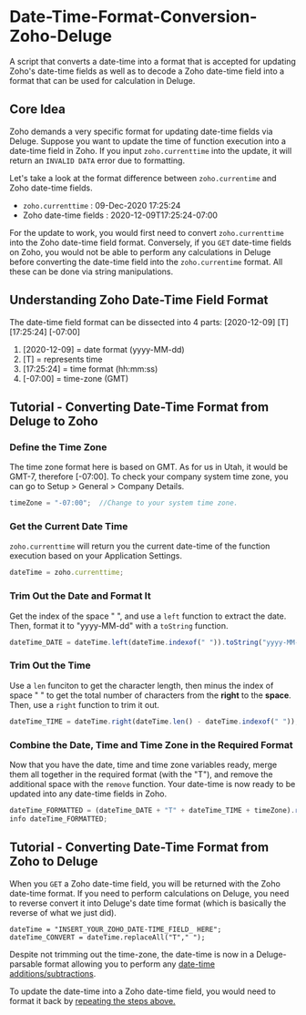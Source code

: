 # Date-Time-Format-Conversion-Zoho-Deluge
A script that converts a date-time into a format that is accepted for updating Zoho's date-time fields as well as to decode a Zoho date-time field into a format that can be used for calculation in Deluge.

## Core Idea
Zoho demands a very specific format for updating date-time fields via Deluge. Suppose you want to update the time of function execution into a date-time field in Zoho. If you input `zoho.currenttime` into the update, it will return an `INVALID DATA` error due to formatting.

Let's take a look at the format difference between `zoho.currentime` and Zoho date-time fields.
* `zoho.currenttime` : 09-Dec-2020 17:25:24
* Zoho date-time fields : 2020-12-09T17:25:24-07:00

For the update to work, you would first need to convert `zoho.currenttime` into the Zoho date-time field format. Conversely, if you `GET` date-time fields on Zoho, you would not be able to perform any calculations in Deluge before converting the date-time field into the `zoho.currentime` format. All these can be done via string manipulations.

## Understanding Zoho Date-Time Field Format
The date-time field format can be dissected into 4 parts: [2020-12-09] [T] [17:25:24] [-07:00]
1. [2020-12-09] = date format (yyyy-MM-dd)
2. [T] = represents time
3. [17:25:24] = time format (hh:mm:ss)
4. [-07:00] = time-zone (GMT)

## Tutorial - Converting Date-Time Format from Deluge to Zoho

### Define the Time Zone
The time zone format here is based on GMT. As for us in Utah, it would be GMT-7, therefore [-07:00]. To check your company system time zone, you can go to Setup > General > Company Details. 
```javascript
timeZone = "-07:00";  //Change to your system time zone.
```

### Get the Current Date Time
`zoho.currenttime` will return you the current date-time of the function execution based on your Application Settings.
```javascript
dateTime = zoho.currenttime;
```

### Trim Out the Date and Format It
Get the index of the space " ", and use a `left` function to extract the date. Then, format it to "yyyy-MM-dd" with a `toString` function.
```javascript
dateTime_DATE = dateTime.left(dateTime.indexof(" ")).toString("yyyy-MM-dd");
```

### Trim Out the Time
Use a `len` funciton to get the character length, then minus the index of space " " to get the total number of characters from the **right** to the **space**. Then, use a `right` function to trim it out.

```javascript
dateTime_TIME = dateTime.right(dateTime.len() - dateTime.indexof(" "));
```

### Combine the Date, Time and Time Zone in the Required Format
Now that you have the date, time and time zone variables ready, merge them all together in the required format (with the "T"), and remove the additional space with the `remove` function. Your date-time is now ready to be updated into any date-time fields in Zoho.
```javascript
dateTime_FORMATTED = (dateTime_DATE + "T" + dateTime_TIME + timeZone).remove(" ");
info dateTime_FORMATTED;
```

## Tutorial - Converting Date-Time Format from Zoho to Deluge
When you `GET` a Zoho date-time field, you will be returned with the Zoho date-time format. If you need to perform calculations on Deluge, you need to reverse convert it into Deluge's date time format (which is basically the reverse of what we just did). 

```javacript
dateTime = "INSERT_YOUR_ZOHO_DATE-TIME_FIELD_ HERE";
dateTime_CONVERT = dateTime.replaceAll("T"," ");
```

Despite not trimming out the time-zone, the date-time is now in a Deluge-parsable format allowing you to perform any [date-time additions/subtractions](https://www.zoho.com/deluge/help/functions/date-time.html). 

To update the date-time into a Zoho date-time field, you would need to format it back by [repeating the steps above.](#trim-out-the-date-and-format-it)
